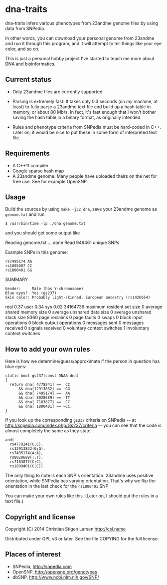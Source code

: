 dna-traits
==========

dna-traits infers various phenotypes from 23andme genome files by using data
from SNPedia.

In other words, you can download your personal genome from 23andme and run
it through this program, and it will attempt to tell things like your eye
color, and so on.

This is just a personal hobby project I've started to teach me more about
DNA and bioinformatics.

Current status
--------------

* Only 23andme files are currently supported

* Parsing is extremely fast: It takes only 0.3 seconds (on *my* machine, at
  least) to fully parse a 23andme text file and build up a hash table in
  memory, or about 80 Mb/s.  In fact, it's fast enough that I won't bother
  saving the hash table in a binary format, as originally intended.

* Rules and phenotype criteria from SNPedia must be hard-coded in C++. Later
  on, it would be nice to put these in some form of interpreted text file.

Requirements
------------

* A C++11 compiler
* Google sparse hash map
* A 23andme genome. Many people have uploaded theirs on the net for free
  use. See for example OpenSNP.

Usage
-----

Build the sources by using `make -j32 dna`, save your 23andme genome as
`genome.txt` and run

    $ /usr/bin/time -lp ./dna genome.txt

and you should get some output like

  Reading genome.txt ... done
  Read 949461 unique SNPs

  Example SNPs in this genome:

    rs7495174 AA
    rs1805007 CC
    rs1800401 GG

  SUMMARY

    Gender:     Male (has Y-chromosome)
    Blue eyes?  Yes (gs237)
    Skin color: Probably light-skinned, European ancestry (rs1426654)

  real         0.37
  user         0.34
  sys          0.02
    34164736  maximum resident set size
           0  average shared memory size
           0  average unshared data size
           0  average unshared stack size
        8360  page reclaims
           0  page faults
           0  swaps
           0  block input operations
           0  block output operations
           0  messages sent
           0  messages received
           0  signals received
           0  voluntary context switches
           1  involuntary context switches

How to add your own rules
-------------------------

Here is how we determine/guess/approximate if the person in question has
blue eyes:

    static bool gs237(const DNA& dna)
    {
      return dna[ 4778241] ==  CC
          && dna[12913832] ==  GG
          && dna[ 7495174] ==  AA
          && dna[ 8028689] ==  TT
          && dna[ 7183877] ==  CC
          && dna[ 1800401] == ~CC;
    }


If you look up the corresponding `gs237` criteria on SNPedia -- at
http://snpedia.com/index.php/Gs237/criteria -- you can see that the code is
almost completely the same as they state:

    and(
      rs4778241(C;C),
      rs12913832(G;G),
      rs7495174(A;A),
      rs8028689(T;T),
      rs7183877(C;C),
      rs1800401(C;C))

The only thing to note is each SNP's orientation. 23andme uses positive
orientation, while SNPedia has varying orientation. That's why we flip the
orientation in the last check for the `rs1800401` SNP 

You can make your own rules like this. (Later on, I should put the rules in
a text file.)

Copyright and license
---------------------

Copyright (C) 2014 Christian Stigen Larsen
http://csl.name

Distributed under GPL v3 or later. See the file COPYING for the full
license.

Places of interest
------------------

  * SNPedia, http://snpedia.com
  * OpenSNP, http://opensnp.org/genotypes
  * dbSNP, http://www.ncbi.nlm.nih.gov/SNP/

